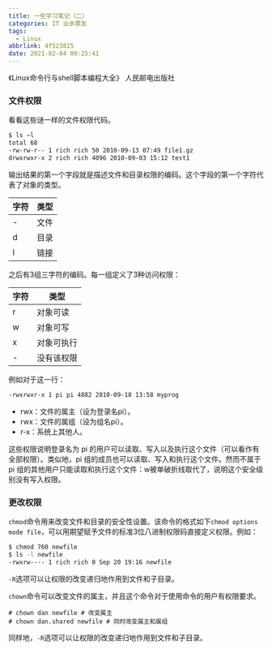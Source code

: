 ```yaml
---
title: 一些学习笔记（二）
categories: IT 业余票友
tags:
  - Linux
abbrlink: 4f523815
date: 2021-02-04 00:25:41
---
```


《Linux命令行与shell脚本编程大全》 人民邮电出版社

<!--more-->

### 文件权限

看看这些谜一样的文件权限代码。

```bash
$ ls –l
total 68
-rw-rw-r-- 1 rich rich 50 2010-09-13 07:49 file1.gz
drwxrwxr-x 2 rich rich 4096 2010-09-03 15:12 test1
```

输出结果的第一个字段就是描述文件和目录权限的编码。这个字段的第一个字符代表了对象的类型。



| 字符 | 类型 |
| ---- | ---- |
| -    | 文件 |
| d    | 目录 |
| l    | 链接 |

之后有3组三字符的编码。每一组定义了3种访问权限：

| 字符 | 类型       |
| ---- | ---------- |
| r    | 对象可读   |
| w    | 对象可写   |
| x    | 对象可执行 |
| -    | 没有该权限 |

例如对于这一行：

```bash
-rwxrwxr-x 1 pi pi 4882 2010-09-18 13:58 myprog
```

* rwx：文件的属主（设为登录名pi）。
* rwx：文件的属组（设为组名pi）。
* r-x：系统上其他人。

这些权限说明登录名为 pi 的用户可以读取、写入以及执行这个文件（可以看作有全部权限）。类似地，pi 组的成员也可以读取、写入和执行这个文件。然而不属于 pi 组的其他用户只能读取和执行这个文件：w被单破折线取代了，说明这个安全级别没有写入权限。

### 更改权限

`chmod`命令用来改变文件和目录的安全性设置。该命令的格式如下`chmod options mode file`，可以用期望赋予文件的标准3位八进制权限码直接定义权限。例如：

```bash
$ chmod 760 newfile
$ ls -l newfile
-rwxrw---- 1 rich rich 0 Sep 20 19:16 newfile
```

`-R`选项可以让权限的改变递归地作用到文件和子目录。

`chown`命令可以改变文件的属主，并且这个命令对于使用命令的用户有权限要求。

```
# chown dan newfile # 改变属主
# chown dan.shared newfile # 同时改变属主和属组
```

同样地，`-R`选项可以让权限的改变递归地作用到文件和子目录。

